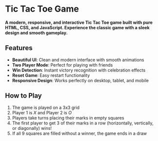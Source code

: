 # Tic Tac Toe Game

****A modern, responsive, and interactive Tic Tac Toe game built with pure HTML, CSS, and JavaScript. Experience the classic game with a sleek design and smooth gameplay.****

## Features

- **Beautiful UI**: Clean and modern interface with smooth animations
- **Two Player Mode**: Perfect for playing with friends
- **Win Detection**: Instant victory recognition with celebration effects
- **Reset Game**: Easy restart functionality
- **Responsive Design**: Works perfectly on desktop, tablet, and mobile

## How to Play

1. The game is played on a 3x3 grid
2. Player 1 is *X* and Player 2 is *O*
3. Players take turns placing their marks in empty squares
4. The first player to get 3 of their marks in a row (horizontally, vertically, or diagonally) wins!
5. If all 9 squares are filled without a winner, the game ends in a draw

